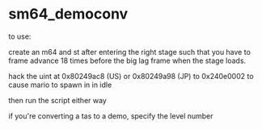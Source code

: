 # sm64_democonv

to use:

create an m64 and st after entering the right stage such that you have to frame advance 18 times before the big lag frame when the stage loads.

hack the uint at 0x80249ac8 (US) or 0x80249a98 (JP) to 0x240e0002 to cause mario to spawn in in idle

then run the script either way

if you're converting a tas to a demo, specify the level number
